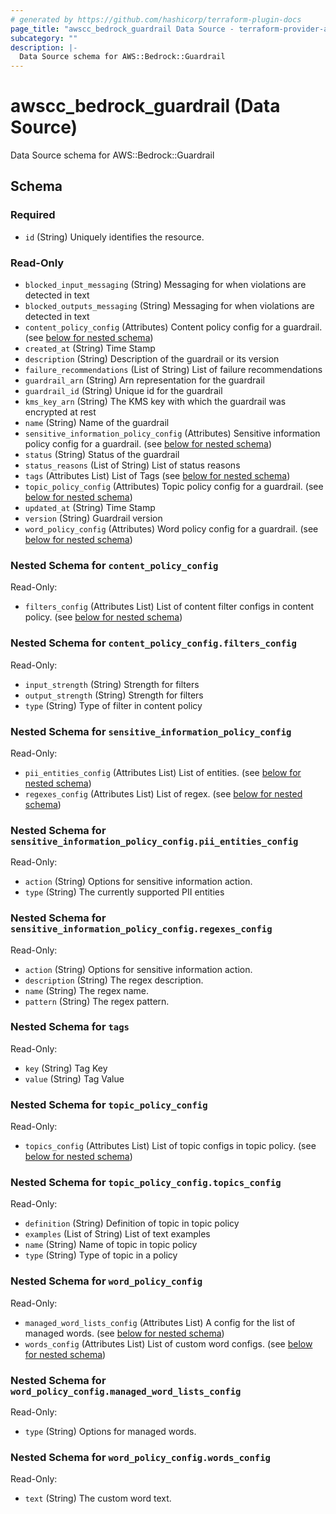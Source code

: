 ```yaml
---
# generated by https://github.com/hashicorp/terraform-plugin-docs
page_title: "awscc_bedrock_guardrail Data Source - terraform-provider-awscc"
subcategory: ""
description: |-
  Data Source schema for AWS::Bedrock::Guardrail
---
```


# awscc_bedrock_guardrail (Data Source)

Data Source schema for AWS::Bedrock::Guardrail



<!-- schema generated by tfplugindocs -->
## Schema

### Required

- `id` (String) Uniquely identifies the resource.

### Read-Only

- `blocked_input_messaging` (String) Messaging for when violations are detected in text
- `blocked_outputs_messaging` (String) Messaging for when violations are detected in text
- `content_policy_config` (Attributes) Content policy config for a guardrail. (see [below for nested schema](#nestedatt--content_policy_config))
- `created_at` (String) Time Stamp
- `description` (String) Description of the guardrail or its version
- `failure_recommendations` (List of String) List of failure recommendations
- `guardrail_arn` (String) Arn representation for the guardrail
- `guardrail_id` (String) Unique id for the guardrail
- `kms_key_arn` (String) The KMS key with which the guardrail was encrypted at rest
- `name` (String) Name of the guardrail
- `sensitive_information_policy_config` (Attributes) Sensitive information policy config for a guardrail. (see [below for nested schema](#nestedatt--sensitive_information_policy_config))
- `status` (String) Status of the guardrail
- `status_reasons` (List of String) List of status reasons
- `tags` (Attributes List) List of Tags (see [below for nested schema](#nestedatt--tags))
- `topic_policy_config` (Attributes) Topic policy config for a guardrail. (see [below for nested schema](#nestedatt--topic_policy_config))
- `updated_at` (String) Time Stamp
- `version` (String) Guardrail version
- `word_policy_config` (Attributes) Word policy config for a guardrail. (see [below for nested schema](#nestedatt--word_policy_config))

<a id="nestedatt--content_policy_config"></a>
### Nested Schema for `content_policy_config`

Read-Only:

- `filters_config` (Attributes List) List of content filter configs in content policy. (see [below for nested schema](#nestedatt--content_policy_config--filters_config))

<a id="nestedatt--content_policy_config--filters_config"></a>
### Nested Schema for `content_policy_config.filters_config`

Read-Only:

- `input_strength` (String) Strength for filters
- `output_strength` (String) Strength for filters
- `type` (String) Type of filter in content policy



<a id="nestedatt--sensitive_information_policy_config"></a>
### Nested Schema for `sensitive_information_policy_config`

Read-Only:

- `pii_entities_config` (Attributes List) List of entities. (see [below for nested schema](#nestedatt--sensitive_information_policy_config--pii_entities_config))
- `regexes_config` (Attributes List) List of regex. (see [below for nested schema](#nestedatt--sensitive_information_policy_config--regexes_config))

<a id="nestedatt--sensitive_information_policy_config--pii_entities_config"></a>
### Nested Schema for `sensitive_information_policy_config.pii_entities_config`

Read-Only:

- `action` (String) Options for sensitive information action.
- `type` (String) The currently supported PII entities


<a id="nestedatt--sensitive_information_policy_config--regexes_config"></a>
### Nested Schema for `sensitive_information_policy_config.regexes_config`

Read-Only:

- `action` (String) Options for sensitive information action.
- `description` (String) The regex description.
- `name` (String) The regex name.
- `pattern` (String) The regex pattern.



<a id="nestedatt--tags"></a>
### Nested Schema for `tags`

Read-Only:

- `key` (String) Tag Key
- `value` (String) Tag Value


<a id="nestedatt--topic_policy_config"></a>
### Nested Schema for `topic_policy_config`

Read-Only:

- `topics_config` (Attributes List) List of topic configs in topic policy. (see [below for nested schema](#nestedatt--topic_policy_config--topics_config))

<a id="nestedatt--topic_policy_config--topics_config"></a>
### Nested Schema for `topic_policy_config.topics_config`

Read-Only:

- `definition` (String) Definition of topic in topic policy
- `examples` (List of String) List of text examples
- `name` (String) Name of topic in topic policy
- `type` (String) Type of topic in a policy



<a id="nestedatt--word_policy_config"></a>
### Nested Schema for `word_policy_config`

Read-Only:

- `managed_word_lists_config` (Attributes List) A config for the list of managed words. (see [below for nested schema](#nestedatt--word_policy_config--managed_word_lists_config))
- `words_config` (Attributes List) List of custom word configs. (see [below for nested schema](#nestedatt--word_policy_config--words_config))

<a id="nestedatt--word_policy_config--managed_word_lists_config"></a>
### Nested Schema for `word_policy_config.managed_word_lists_config`

Read-Only:

- `type` (String) Options for managed words.


<a id="nestedatt--word_policy_config--words_config"></a>
### Nested Schema for `word_policy_config.words_config`

Read-Only:

- `text` (String) The custom word text.
